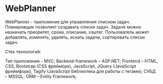 # WebPlanner

WebPlanner - приложение для управлления списком задач. Планировщик позволяет создавать списки задач. Задаче можно назначать приоритет, сроки, описание, хэштег. Пользователь может добавлять, изменять, удалять, искать задачи, сортировать списки задач.

Стек технологий:

Тип приложения - MVC;
Backend-framework – ASP.NET;
Frontend – HTML, CSS, Bootstrap (CSS фрейморк), JavaScript, JQuery (JavaScript фреймфорк), Tagify (JavaScript библиотека для работы с тегами);
СУБД – MSSQL;
ORM – Entity Framework;

